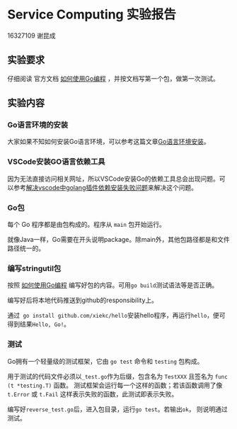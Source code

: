 # Service Computing 实验报告

16327109 谢昆成

## 实验要求

仔细阅读 官方文档 [如何使用Go编程](https://go-zh.org/doc/code.html) ，并按文档写第一个包，做第一次测试。

## 实验内容

### Go语言环境的安装

大家如果不知如何安装Go语言环境，可以参考这篇文章[Go语言环境安装](https://www.runoob.com/go/go-environment.html)。

### VSCode安装GO语言依赖工具

因为无法直接访问相关网址，所以VSCode安装Go的依赖工具总会出现问题。可以参考[解决vscode中golang插件依赖安装失败问题](https://www.jianshu.com/p/6293503522bc)来解决这个问题。

### Go包

每个 Go 程序都是由包构成的。程序从 `main` 包开始运行。

就像Java一样，Go需要在开头说明package。除main外，其他包路径都是和文件路径统一的。

### 编写stringutil包

按照 [如何使用Go编程](https://go-zh.org/doc/code.html) 编写好包的内容。可用`go build`测试语法等是否正确。

编写好后将本地代码推送到github的responsibility上。

通过` go install github.com/xiekc/hello`安装hello程序，再运行`hello`，便可得到结果`Hello, Go!`。

### 测试

 Go拥有一个轻量级的测试框架，它由 `go test` 命令和 `testing` 包构成。 

用于测试的代码文件必须以`_test.go`作为后缀，包含名为 `TestXXX` 且签名为 `func (t *testing.T)` 函数。 测试框架会运行每一个这样的函数；若该函数调用了像 `t.Error` 或 `t.Fail` 这样表示失败的函数，此测试即表示失败。 

编写好`reverse_test.go`后，进入包目录，运行`go test`。若输出`ok`， 则说明通过测试。

